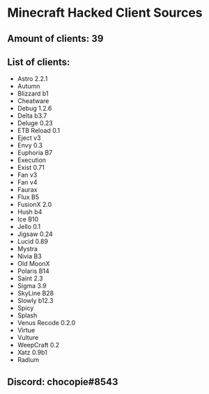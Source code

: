 # Minecraft Hacked Client Sources

## Amount of clients: 39

## List of clients:

* Astro 2.2.1
* Autumn
* Blizzard b1
* Cheatware
* Debug 1.2.6
* Delta b3.7
* Deluge 0.23
* ETB Reload 0.1
* Eject v3
* Envy 0.3
* Euphoria B7
* Execution
* Exist 0.71
* Fan v3
* Fan v4
* Faurax
* Flux B5
* FusionX 2.0
* Hush b4
* Ice B10
* Jello 0.1
* Jigsaw 0.24
* Lucid 0.89
* Mystra
* Nivia B3
* Old MoonX
* Polaris B14
* Saint 2.3
* Sigma 3.9
* SkyLine B28
* Slowly b12.3
* Spicy
* Splash
* Venus Recode 0.2.0
* Virtue
* Vulture
* WeepCraft 0.2
* Xatz 0.9b1
* Radium

## Discord: chocopie#8543

